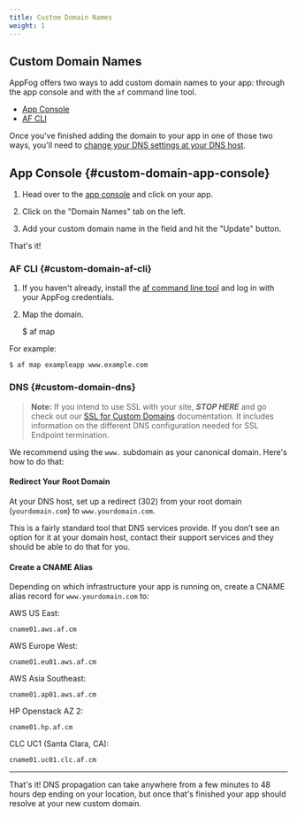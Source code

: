 ```yaml
---
title: Custom Domain Names
weight: 1
---
```


## Custom Domain Names

AppFog offers two ways to add custom domain names to your app: through the app console and with the `af` command line tool. 

* [App Console](#custom-domain-app-console)
* [AF CLI](#custom-domain-af-cli)

Once you've finished adding the domain to your app in one of those two ways, you'll need to [change your DNS settings at your DNS host](#custom-domain-dns).

## App Console {#custom-domain-app-console}

1. Head over to the [app console](https://console.appfog.com) and click on your app. 

2. Click on the "Domain Names" tab on the left. 

3. Add your custom domain name in the field and hit the "Update" button. 

That's it!

### AF CLI {#custom-domain-af-cli}

1. If you haven't already, install the [af command line tool](http://docs.appfog.com/getting-started/af-cli) and log in with your AppFog credentials. 

2. Map the domain.

    $ af map <appname> <url>

For example: 

    $ af map exampleapp www.example.com

### DNS {#custom-domain-dns}

> **Note:** If you intend to use SSL with your site, ***STOP HERE*** and go check out our [SSL for Custom Domains](http://docs.appfog.com/customize/ssl) documentation. It includes information on the different DNS configuration needed for SSL Endpoint termination.

We recommend using the `www.` subdomain as your canonical domain. Here's how to do that: 

#### Redirect Your Root Domain

At your DNS host, set up a redirect (302) from your root domain (`yourdomain.com`) to `www.yourdomain.com`.

This is a fairly standard tool that DNS services provide. If you don’t see an option for it at your domain host, contact their support services and they should be able to do that for you.

#### Create a CNAME Alias

Depending on which infrastructure your app is running on, create a CNAME alias record for `www.yourdomain.com` to:

AWS US East:

    cname01.aws.af.cm

AWS Europe West:

    cname01.eu01.aws.af.cm

AWS Asia Southeast:

    cname01.ap01.aws.af.cm

HP Openstack AZ 2:

    cname01.hp.af.cm

CLC UC1 (Santa Clara, CA):

    cname01.uc01.clc.af.cm

---

That's it! DNS propagation can take anywhere from a few minutes to 48 hours dep
ending on your location, but once that's finished your app should resolve at your new custom domain.

